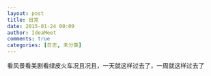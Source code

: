 ```yaml
---
layout: post
title: 日常
date: 2015-01-24 00:09
author: IdeaMeet
comments: true
categories: [日志, 未分类]
---
```

看风景看美剧看绿皮火车况且况且，一天就这样过去了，一周就这样过去了
